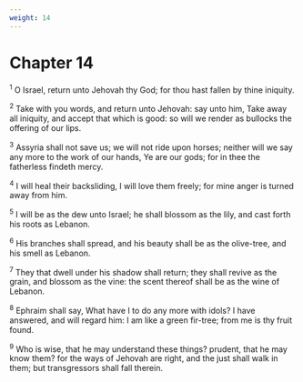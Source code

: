 ```yaml
---
weight: 14
---
```


# Chapter 14

<sup>1</sup> O Israel, return unto Jehovah thy God; for thou hast fallen by thine iniquity. 

<sup>2</sup> Take with you words, and return unto Jehovah: say unto him, Take away all iniquity, and accept that which is good: so will we render as bullocks the offering of our lips. 

<sup>3</sup> Assyria shall not save us; we will not ride upon horses; neither will we say any more to the work of our hands, Ye are our gods; for in thee the fatherless findeth mercy. 

<sup>4</sup> I will heal their backsliding, I will love them freely; for mine anger is turned away from him. 

<sup>5</sup> I will be as the dew unto Israel; he shall blossom as the lily, and cast forth his roots as Lebanon. 

<sup>6</sup> His branches shall spread, and his beauty shall be as the olive-tree, and his smell as Lebanon. 

<sup>7</sup> They that dwell under his shadow shall return; they shall revive as the grain, and blossom as the vine: the scent thereof shall be as the wine of Lebanon. 

<sup>8</sup> Ephraim shall say, What have I to do any more with idols? I have answered, and will regard him: I am like a green fir-tree; from me is thy fruit found. 

<sup>9</sup> Who is wise, that he may understand these things? prudent, that he may know them? for the ways of Jehovah are right, and the just shall walk in them; but transgressors shall fall therein. 

